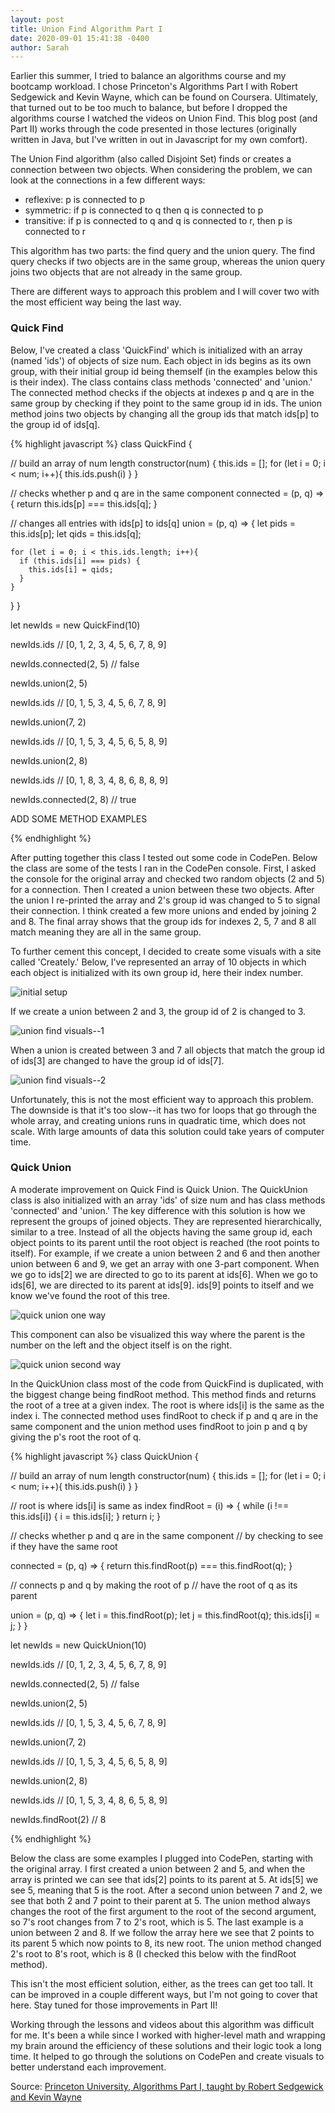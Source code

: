 ```yaml
---
layout: post
title: Union Find Algorithm Part I
date: 2020-09-01 15:41:38 -0400
author: Sarah
---
```

Earlier this summer, I tried to balance an algorithms course and my bootcamp workload. I chose Princeton's Algorithms Part I with Robert Sedgewick and Kevin Wayne, which can be found on Coursera. Ultimately, that turned out to be too much to balance, but before I dropped the algorithms course I watched the videos on Union Find. This blog post (and Part II) works through the code presented in those lectures (originally written in Java, but I've written in out in Javascript for my own comfort). 

The Union Find algorithm (also called Disjoint Set) finds or creates a connection between two objects. When considering the problem, we can look at the connections in a few different ways:

  - reflexive: p is connected to p 
  - symmetric: if p is connected to q then q is connected to p
  - transitive: if p is connected to q and q is connected to r, then p is connected to r

This algorithm has two parts: the find query and the union query. The find query checks if two objects are in the same group, whereas the union query joins two objects that are not already in the same group. 

There are different ways to approach this problem and I will cover two with the most efficient way being the last way.

### Quick Find

Below, I've created a class 'QuickFind' which is initialized with an array (named 'ids') of objects of size num. Each object in ids begins as its own group, with their initial group id being themself (in the examples below this is their index). The class contains class methods 'connected' and 'union.' The connected method checks if the objects at indexes p and q are in the same group by checking if they point to the same group id in ids. The union method joins two objects by changing all the group ids that match ids[p] to the group id of ids[q].

{% highlight javascript %}
class QuickFind {

  // build an array of num length
  constructor(num) {
    this.ids = [];
    for (let i = 0; i < num; i++){
      this.ids.push(i)
    }
  }

  // checks whether p and q are in the same component
  connected = (p, q) => {
    return this.ids[p] === this.ids[q];
  }

  // changes all entries with ids[p] to ids[q]
  union = (p, q) => {
    let pids = this.ids[p];
    let qids = this.ids[q];
    
    for (let i = 0; i < this.ids.length; i++){
      if (this.ids[i] === pids) {
        this.ids[i] = qids;
      }
    }
  }
}

let newIds = new QuickFind(10)

newIds.ids
// [0, 1, 2, 3, 4, 5, 6, 7, 8, 9]

newIds.connected(2, 5)
// false

newIds.union(2, 5)

newIds.ids
// [0, 1, 5, 3, 4, 5, 6, 7, 8, 9]

newIds.union(7, 2)

newIds.ids
// [0, 1, 5, 3, 4, 5, 6, 5, 8, 9]

newIds.union(2, 8)

newIds.ids
// [0, 1, 8, 3, 4, 8, 6, 8, 8, 9]

newIds.connected(2, 8)
// true

ADD SOME METHOD EXAMPLES

{% endhighlight %}

After putting together this class I tested out some code in CodePen. Below the class are some of the tests I ran in the CodePen console. First, I asked the console for the original array and checked two random objects (2 and 5) for a connection. Then I created a union between these two objects. After the union I re-printed the array and 2's group id was changed to 5 to signal their connection. I think created a few more unions and ended by joining 2 and 8. The final array shows that the group ids for indexes 2, 5, 7 and 8 all match meaning they are all in the same group.

To further cement this concept, I decided to create some visuals with a site called 'Creately.' Below, I've represented an array of 10 objects in which each object is initialized with its own group id, here their index number.

![initial setup](/cautious-coder/assets/Initial-Setup.png)

If we create a union between 2 and 3, the group id of 2 is changed to 3.

![union find visuals--1](/cautious-coder/assets/quickunion1.png)

When a union is created between 3 and 7 all objects that match the group id of ids[3] are changed to have the group id of ids[7].

![union find visuals--2](/cautious-coder/assets/UnionFindIMg.png)

Unfortunately, this is not the most efficient way to approach this problem. The downside is that it's too slow--it has two for loops that go through the whole array, and creating unions runs in quadratic time, which does not scale. With large amounts of data this solution could take years of computer time.

### Quick Union

A moderate improvement on Quick Find is Quick Union. The QuickUnion class is also initialized with an array 'ids' of size num and has class methods 'connected' and 'union.' The key difference with this solution is how we represent the groups of joined objects. They are represented hierarchically, similar to a tree. Instead of all the objects having the same group id, each object points to its parent until the root object is reached (the root points to itself). For example, if we create a union between 2 and 6 and then another union between 6 and 9, we get an array with one 3-part component. When we go to ids[2] we are directed to go to its parent at ids[6]. When we go to ids[6], we are directed to its parent at ids[9]. ids[9] points to itself and we know we've found the root of this tree.

![quick union one way](/cautious-coder/assets/QuickUnion.png)

This component can also be visualized this way where the parent is the number on the left and the object itself is on the right.

![quick union second way](/cautious-coder/assets/quickunion2.png)

In the QuickUnion class most of the code from QuickFind is duplicated, with the biggest change being findRoot method. This method finds and returns the root of a tree at a given index. The root is where ids[i] is the same as the index i. The connected method uses findRoot to check if p and q are in the same component and the union method uses findRoot to join p and q by giving the p's root the root of q.

{% highlight javascript %}
class QuickUnion {

  // build an array of num length
  constructor(num) {
    this.ids = [];
    for (let i = 0; i < num; i++){
      this.ids.push(i)
    }
  }

  // root is where ids[i] is same as index
  findRoot = (i) => {
    while (i !== this.ids[i]) {
      i = this.ids[i];
    }
    return i;
  }

  // checks whether p and q are in the same component 
  // by checking to see if they have the same root

  connected = (p, q) => {
    return this.findRoot(p) === this.findRoot(q);
  }

  // connects p and q by making the root of p 
  // have the root of q as its parent

  union = (p, q) => {
    let i = this.findRoot(p);
    let j = this.findRoot(q);
    this.ids[i] = j;
  }
}

let newIds = new QuickUnion(10)

newIds.ids
// [0, 1, 2, 3, 4, 5, 6, 7, 8, 9]

newIds.connected(2, 5)
// false

newIds.union(2, 5)

newIds.ids
// [0, 1, 5, 3, 4, 5, 6, 7, 8, 9]

newIds.union(7, 2)

newIds.ids
// [0, 1, 5, 3, 4, 5, 6, 5, 8, 9]

newIds.union(2, 8)

newIds.ids
// [0, 1, 5, 3, 4, 8, 6, 5, 8, 9]

newIds.findRoot(2)
// 8

{% endhighlight %}

Below the class are some examples I plugged into CodePen, starting with the original array. I first created a union between 2 and 5, and when the array is printed we can see that ids[2] points to its parent at 5. At ids[5] we see 5, meaning that 5 is the root. After a second union between 7 and 2, we see that both 2 and 7 point to their parent at 5. The union method always changes the root of the first argument to the root of the second argument, so 7's root changes from 7 to 2's root, which is 5. The last example is a union between 2 and 8. If we follow the array here we see that 2 points to its parent 5 which now points to 8, its new root. The union method changed 2's root to 8's root, which is 8 (I checked this below with the findRoot method).

This isn't the most efficient solution, either, as the trees can get too tall. It can be improved in a couple different ways, but I'm not going to cover that here. Stay tuned for those improvements in Part II!

Working through the lessons and videos about this algorithm was difficult for me. It's been a while since I worked with higher-level math and wrapping my brain around the efficiency of these solutions and their logic took a long time. It helped to go through the solutions on CodePen and create visuals to better understand each improvement.

Source:
[Princeton University, Algorithms Part I, taught by Robert Sedgewick and Kevin Wayne](https://www.coursera.org/learn/algorithms-part1)